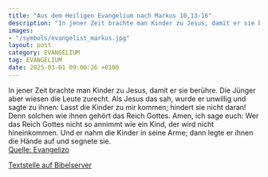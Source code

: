 ```yaml
---
title: "Aus dem Heiligen Evangelium nach Markus 10,13-16"
description: "In jener Zeit brachte man Kinder zu Jesus, damit er sie berühre. Die Jünger aber wiesen die Leute zurecht. Als Jesus das sah, wurde er unwillig und sagte zu ihnen: Lasst die Kinder zu mir kommen; hindert sie nicht daran! Denn solchen wie ihnen gehört das Reich Gottes. Amen, ich s...."
images:
- "/symbols/evangelist_markus.jpg"
layout: post
category: EVANGELIUM
tag: EVANGELIUM
date: 2025-03-01 09:00:26 +0100
---
```

In jener Zeit brachte man Kinder zu Jesus, damit er sie berühre. Die Jünger aber wiesen die Leute zurecht.
Als Jesus das sah, wurde er unwillig und sagte zu ihnen: Lasst die Kinder zu mir kommen; hindert sie nicht daran! Denn solchen wie ihnen gehört das Reich Gottes.
Amen, ich sage euch: Wer das Reich Gottes nicht so annimmt wie ein Kind, der wird nicht hineinkommen.<!--more-->
Und er nahm die Kinder in seine Arme; dann legte er ihnen die Hände auf und segnete sie.<br>
[Quelle: Evangelizo](https://evangeliumtagfuertag.org/DE/gospel)

[Textstelle auf Bibelserver](https://www.bibleserver.com/EU/Markus10,13-16)
